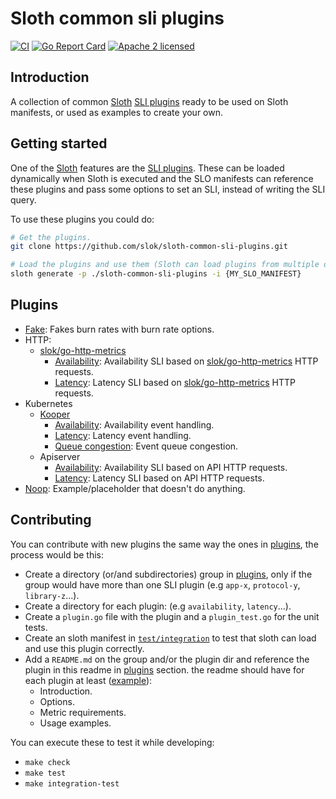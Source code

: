 # Sloth common sli plugins

[![CI](https://github.com/slok/sloth-common-sli-plugins/actions/workflows/ci.yaml/badge.svg?branch=main)](https://github.com/slok/sloth-common-sli-plugins/actions/workflows/ci.yaml)
[![Go Report Card](https://goreportcard.com/badge/github.com/slok/sloth-common-sli-plugins)](https://goreportcard.com/report/github.com/slok/sloth-common-sli-plugins)
[![Apache 2 licensed](https://img.shields.io/badge/license-Apache2-blue.svg)](https://raw.githubusercontent.com/slok/sloth-common-sli-plugins/master/LICENSE)

## Introduction

A collection of common [Sloth] [SLI plugins][sli-plugins] ready to be used on Sloth manifests, or used as examples to create your own.

## Getting started

One of the [Sloth] features are the [SLI plugins][sli-plugins]. These can be loaded dynamically when Sloth is executed and the SLO manifests can reference these plugins and pass some options to set an SLI, instead of writing the SLI query.

To use these plugins you could do:

```bash
# Get the plugins.
git clone https://github.com/slok/sloth-common-sli-plugins.git

# Load the plugins and use them (Sloth can load plugins from multiple dirs).
sloth generate -p ./sloth-common-sli-plugins -i {MY_SLO_MANIFEST}
```

## Plugins

- [Fake](./plugins/fake): Fakes burn rates with burn rate options.
- HTTP:
  - [slok/go-http-metrics]
    - [Availability](./plugins/slok-go-http-metrics/availability): Availability SLI based on [slok/go-http-metrics] HTTP requests.
    - [Latency](./plugins/slok-go-http-metrics/latency): Latency SLI based on [slok/go-http-metrics] HTTP requests.
- Kubernetes
  - [Kooper]
    - [Availability](./plugins/kubernetes/kooper/availability): Availability event handling.
    - [Latency](./plugins/kubernetes/kooper/latency): Latency event handling.
    - [Queue congestion](./plugins/kubernetes/kooper/queuecongestion): Event queue congestion.
  - Apiserver
    - [Availability](./plugins/kubernetes/apiserver/availability): Availability SLI based on API HTTP requests.
    - [Latency](./plugins/kubernetes/apiserver/latency): Latency SLI based on API HTTP requests.
- [Noop](./plugins/noop): Example/placeholder that doesn't do anything.

## Contributing

You can contribute with new plugins the same way the ones in [plugins](./plugins), the process would be this:

- Create a directory (or/and subdirectories) group in [plugins](./plugins), only if the group would have more than one SLI plugin (e.g `app-x`, `protocol-y`, `library-z`...).
- Create a directory for each plugin: (e.g `availability`, `latency`...).
- Create a `plugin.go` file with the plugin and a `plugin_test.go` for the unit tests.
- Create an sloth manifest in [`test/integration`](./test/integration) to test that sloth can load and use this plugin correctly.
- Add a `README.md` on the group and/or the plugin dir and reference the plugin in this readme in [plugins](#plugins) section. the readme should have for each plugin at least ([example](./plugins/noop/README.md)):
  - Introduction.
  - Options.
  - Metric requirements.
  - Usage examples.

You can execute these to test it while developing:

- `make check`
- `make test`
- `make integration-test`

[sloth]: https://github.com/slok/sloth
[sli-plugins]: https://github.com/slok/sloth#sli-plugins
[slok/go-http-metrics]: https://github.com/slok/go-http-metrics
[kooper]: https://github.com/spotahome/kooper
